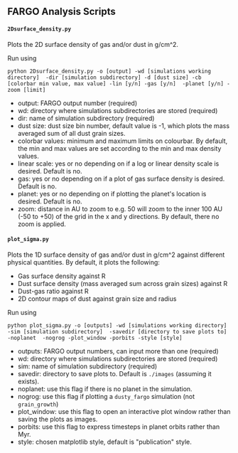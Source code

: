 ## FARGO Analysis Scripts
#### `2Dsurface_density.py`

Plots the 2D surface density of gas and/or dust in g/cm^2.

Run using 
```
python 2Dsurface_density.py -o [output] -wd [simulations working directory]  -dir [simulation subdirectory] -d [dust size] -cb [colorbar min value, max value] -lin [y/n] -gas [y/n]  -planet [y/n] -zoom [limit]
```

- output: FARGO output number (required)
- wd: directory where simulations subdirectories are stored (required)
- dir: name  of  simulation  subdirectory (required)
- dust size: dust size bin number, default value is -1, which plots the mass averaged sum of all dust grain sizes. 
- colorbar values: minimum and maximum limits on colourbar. By default, the min and  max values are set according to the min and  max density values.
- linear scale: yes or no depending on if  a  log or linear density  scale is desired. Default is no.
- gas: yes  or no depending  on  if a plot of  gas surface density is  desired. Default is no.
- planet: yes or no depending on if plotting the planet's location is  desired. Default is no.
- zoom: distance in AU to zoom  to e.g. 50 will zoom to the inner 100 AU (-50  to +50) of the grid in  the x and y directions. By default, there no  zoom is applied. 


#### `plot_sigma.py`

Plots the 1D surface density of gas and/or dust in g/cm^2 against different physical quantities. By default, it plots the following:
- Gas surface density against R
- Dust surface density (mass averaged sum across grain sizes) against R
- Dust-gas ratio against R
- 2D contour maps of dust against grain size and radius

Run using  
```
python plot_sigma.py -o [outputs] -wd [simulations working directory] -sim [simulation subdirectory]  -savedir [directory to save plots to] -noplanet  -nogrog -plot_window -porbits -style [style]
```

- outputs: FARGO output numbers, can  input more than one (required)
- wd: directory where simulations subdirectories are stored (required)
- sim: name  of  simulation  subdirectory (required)
- savedir: directory to save plots to. Default is `./images` (assuming it exists).
- noplanet: use this flag if there is no planet in the simulation.
- nogrog:  use this  flag if plotting a `dusty_fargo` simulation (not `grain_growth`)
- plot_window: use this flag to open an interactive  plot window rather than saving the plots as images.
- porbits:  use this flag to express timesteps in planet orbits rather than Myr.
- style: chosen  matplotlib style, default is "publication" style.

